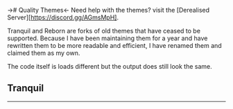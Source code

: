-># Quality Themes<-
Need help with the themes? visit the [Derealised Server][https://discord.gg/AGmsMpH].

Tranquil and Reborn are forks of old themes that have ceased to be supported. Because I have been maintaining them for a year and have rewritten them to be more readable and efficient, I have renamed them and claimed them as my own.

The code itself is loads different but the output does still look the same.

## Tranquil
---------------
